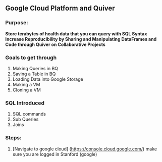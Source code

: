 ## Google Cloud Platform and Quiver 

### Purpose: 

 **Store terabytes of health data that you can query with SQL Syntax**  
 **Increase Reproducibility by Sharing and Manipulating DataFrames and Code through Quiver on Collaborative Projects** 


### Goals to get through 
 
1. Making Queries in BQ  
2. Saving a Table in BQ 
3. Loading Data into Google Storage 
4. Making a VM 
5. Cloning a VM 

### SQL Introduced 
1. SQL commands 
2. Sub Queries
3. Joins 


### Steps: 
1. [Navigate to google cloud] (https://console.cloud.google.com/) make sure you are logged in Stanford (google)
